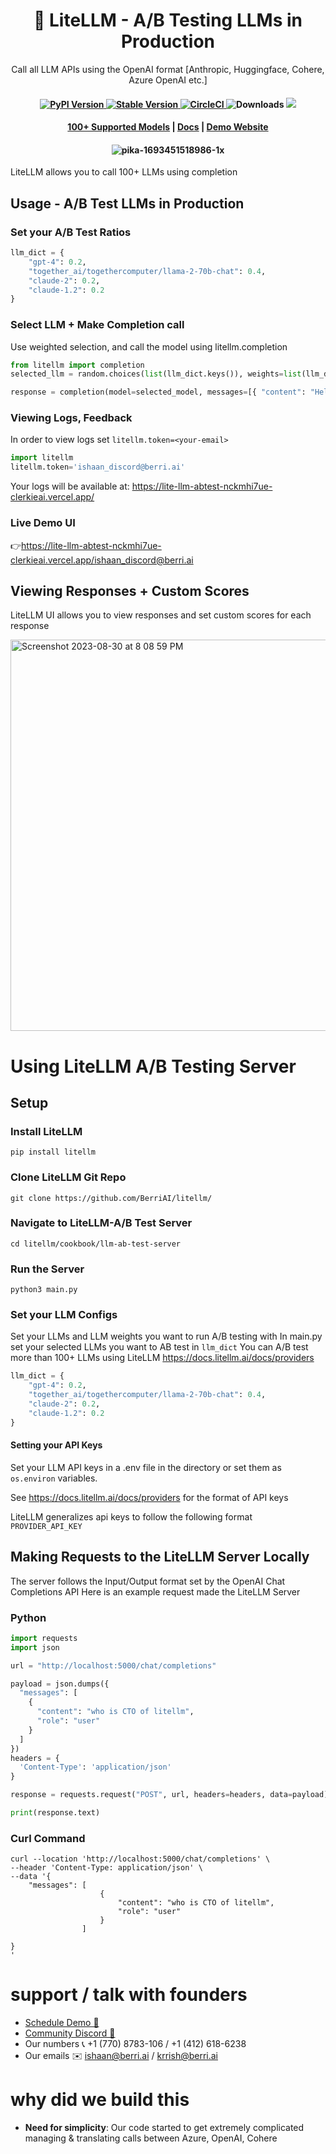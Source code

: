 <h1 align="center">
        🚅 LiteLLM - A/B Testing LLMs in Production
    </h1>
    <p align="center">
        <p align="center">Call all LLM APIs using the OpenAI format [Anthropic, Huggingface, Cohere, Azure OpenAI etc.]</p>
    </p>

<h4 align="center">
    <a href="https://pypi.org/project/litellm/" target="_blank">
        <img src="https://img.shields.io/pypi/v/litellm.svg" alt="PyPI Version">
    </a>
    <a href="https://pypi.org/project/litellm/0.1.1/" target="_blank">
        <img src="https://img.shields.io/badge/stable%20version-v0.1.424-blue?color=green&link=https://pypi.org/project/litellm/0.1.1/" alt="Stable Version">
    </a>
    <a href="https://dl.circleci.com/status-badge/redirect/gh/BerriAI/litellm/tree/main" target="_blank">
        <img src="https://dl.circleci.com/status-badge/img/gh/BerriAI/litellm/tree/main.svg?style=svg" alt="CircleCI">
    </a>
    <img src="https://img.shields.io/pypi/dm/litellm" alt="Downloads">
    <a href="https://discord.gg/wuPM9dRgDw" target="_blank">
        <img src="https://dcbadge.vercel.app/api/server/wuPM9dRgDw?style=flat">
    </a>
</h4>

<h4 align="center">
    <a href="https://docs.litellm.ai/docs/providers" target="_blank">100+ Supported Models</a> |
    <a href="https://docs.litellm.ai/docs/" target="_blank">Docs</a> |
    <a href="https://litellm.ai/playground" target="_blank">Demo Website</a>
</h4>

<h4 align="center">

![pika-1693451518986-1x](https://github.com/BerriAI/litellm/assets/29436595/1cbf29a3-5313-4f61-ad6e-481dd8737309)
</h4>

LiteLLM allows you to call 100+ LLMs using completion

## Usage - A/B Test LLMs in Production

### Set your A/B Test Ratios
```python
llm_dict = {
    "gpt-4": 0.2,
    "together_ai/togethercomputer/llama-2-70b-chat": 0.4,
    "claude-2": 0.2,
    "claude-1.2": 0.2
}
```

### Select LLM + Make Completion call
Use weighted selection, and call the model using litellm.completion
```python
from litellm import completion
selected_llm = random.choices(list(llm_dict.keys()), weights=list(llm_dict.values()))[0]

response = completion(model=selected_model, messages=[{ "content": "Hello, how are you?","role": "user"}])

```

### Viewing Logs, Feedback 
In order to view logs set `litellm.token=<your-email>`
```python
import litellm
litellm.token='ishaan_discord@berri.ai'
```

Your logs will be available at: 
https://lite-llm-abtest-nckmhi7ue-clerkieai.vercel.app/<your-token>

### Live Demo UI
👉https://lite-llm-abtest-nckmhi7ue-clerkieai.vercel.app/ishaan_discord@berri.ai

## Viewing Responses + Custom Scores 
LiteLLM UI allows you to view responses and set custom scores for each response

<img width="626" alt="Screenshot 2023-08-30 at 8 08 59 PM" src="https://github.com/BerriAI/litellm/assets/29436595/7dc62d98-fb47-4b86-ad6f-f302b28bf15d">

# Using LiteLLM A/B Testing Server
## Setup

### Install LiteLLM
```
pip install litellm
```


### Clone LiteLLM Git Repo
```
git clone https://github.com/BerriAI/litellm/
```

### Navigate to LiteLLM-A/B Test Server
```
cd litellm/cookbook/llm-ab-test-server
```

### Run the Server 
```
python3 main.py
```

### Set your LLM Configs
Set your LLMs and LLM weights you want to run A/B testing with 
In main.py set your selected LLMs you want to AB test in `llm_dict`
You can A/B test more than 100+ LLMs using LiteLLM https://docs.litellm.ai/docs/providers
```python
llm_dict = {
    "gpt-4": 0.2,
    "together_ai/togethercomputer/llama-2-70b-chat": 0.4,
    "claude-2": 0.2,
    "claude-1.2": 0.2
}
```

#### Setting your API Keys 
Set your LLM API keys in a .env file in the directory or set them as `os.environ` variables.

See https://docs.litellm.ai/docs/providers for the format of API keys 

LiteLLM generalizes api keys to follow the following format 
`PROVIDER_API_KEY`

## Making Requests to the LiteLLM Server Locally 
The server follows the Input/Output format set by the OpenAI Chat Completions API
Here is an example request made the LiteLLM Server

### Python
```python
import requests
import json

url = "http://localhost:5000/chat/completions"

payload = json.dumps({
  "messages": [
    {
      "content": "who is CTO of litellm",
      "role": "user"
    }
  ]
})
headers = {
  'Content-Type': 'application/json'
}

response = requests.request("POST", url, headers=headers, data=payload)

print(response.text)

```

### Curl Command
```
curl --location 'http://localhost:5000/chat/completions' \
--header 'Content-Type: application/json' \
--data '{
    "messages": [
                    { 
                        "content": "who is CTO of litellm",
                        "role": "user"
                    }
                ]
    
}
'
```

# support / talk with founders
- [Schedule Demo 👋](https://calendly.com/d/4mp-gd3-k5k/berriai-1-1-onboarding-litellm-hosted-version)
- [Community Discord 💭](https://discord.gg/wuPM9dRgDw)
- Our numbers 📞 +1 (770) 8783-106 / ‭+1 (412) 618-6238‬
- Our emails ✉️ ishaan@berri.ai / krrish@berri.ai

# why did we build this 
- **Need for simplicity**: Our code started to get extremely complicated managing & translating calls between Azure, OpenAI, Cohere
